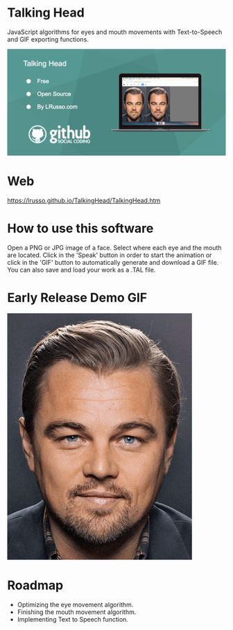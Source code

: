 # Talking Head

JavaScript algorithms for eyes and mouth movements with Text-to-Speech and GIF exporting functions.

![alt screenshot](https://raw.githubusercontent.com/lrusso/TalkingHead/master/TalkingHead.png)

# Web

https://lrusso.github.io/TalkingHead/TalkingHead.htm

# How to use this software

Open a PNG or JPG image of a face. Select where each eye and the mouth are located. Click in the 'Speak' button in order to start the animation or click in the 'GIF' button to automatically generate and download a GIF file. You can also save and load your work as a .TAL file.

# Early Release Demo GIF

![alt screenshot](https://raw.githubusercontent.com/lrusso/TalkingHead/master/TalkingHead.gif)

# Roadmap

- Optimizing the eye movement algorithm.
- Finishing the mouth movement algorithm.
- Implementing Text to Speech function.
